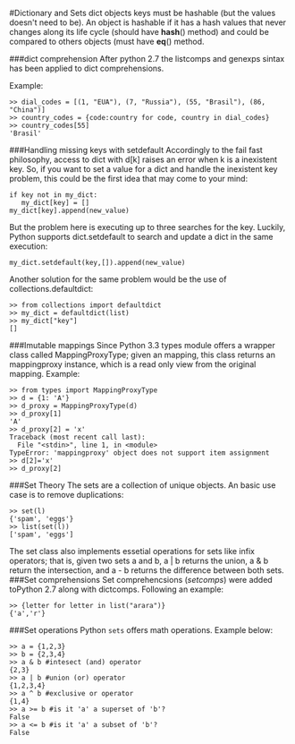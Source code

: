 #Dictionary and Sets
dict objects keys must be hashable (but the values doesn't need to be). An object is hashable if it has a hash values that never changes along its life cycle (should have __hash__() method) and could be compared to others objects (must have __eq__() method.

###dict comprehension
After python 2.7 the listcomps and genexps sintax has been applied to dict comprehensions.

Example:
```
>> dial_codes = [(1, "EUA"), (7, "Russia"), (55, "Brasil"), (86, "China")]
>> country_codes = {code:country for code, country in dial_codes}
>> country_codes[55]
'Brasil'
```
###Handling missing keys with setdefault
Accordingly to the fail fast philosophy, access to dict with d[k] raises an error when k is a inexistent key. So, if you want to set a value for a dict and handle the inexistent key problem, this could be the first idea that may come to your mind:
```
if key not in my_dict:
   my_dict[key] = []
my_dict[key].append(new_value)
```
But the problem here is executing up to three searches for the key. Luckily, Python supports dict.setdefault to search and update a dict in the same execution:
```
my_dict.setdefault(key,[]).append(new_value)
```
Another solution for the same problem would be the use of collections.defaultdict:
```
>> from collections import defaultdict
>> my_dict = defaultdict(list)
>> my_dict["key"]
[]
```
###Imutable mappings
Since Python 3.3 types module offers a wrapper class called MappingProxyType; given an mapping, this class returns an mappingproxy instance, which is a read only view from the original mapping.
Example:
```
>> from types import MappingProxyType
>> d = {1: 'A'}
>> d_proxy = MappingProxyType(d)
>> d_proxy[1]
'A'
>> d_proxy[2] = 'x'
Traceback (most recent call last):
  File "<stdin>", line 1, in <module>
TypeError: 'mappingproxy' object does not support item assignment
>> d[2]='x'
>> d_proxy[2]
```
###Set Theory
The sets are a collection of unique objects. An basic use case is to remove duplications:
```
>> set(l)
{'spam', 'eggs'}
>> list(set(l))
['spam', 'eggs']
```
The set class also implements essetial operations for sets like infix operators; that is, given two sets a and b, a | b returns the union, a & b return the intersection, and a - b returns the difference between both sets.
###Set comprehensions
Set comprehencsions (_setcomps_) were added toPython 2.7 along with dictcomps. Following an example:
```
>> {letter for letter in list("arara")}
{'a','r'}
```
###Set operations
Python `sets` offers math operations. Example below:
```
>> a = {1,2,3}
>> b = {2,3,4}
>> a & b #intesect (and) operator
{2,3}
>> a | b #union (or) operator
{1,2,3,4}
>> a ^ b #exclusive or operator
{1,4}
>> a >= b #is it 'a' a superset of 'b'?
False
>> a <= b #is it 'a' a subset of 'b'?
False
```